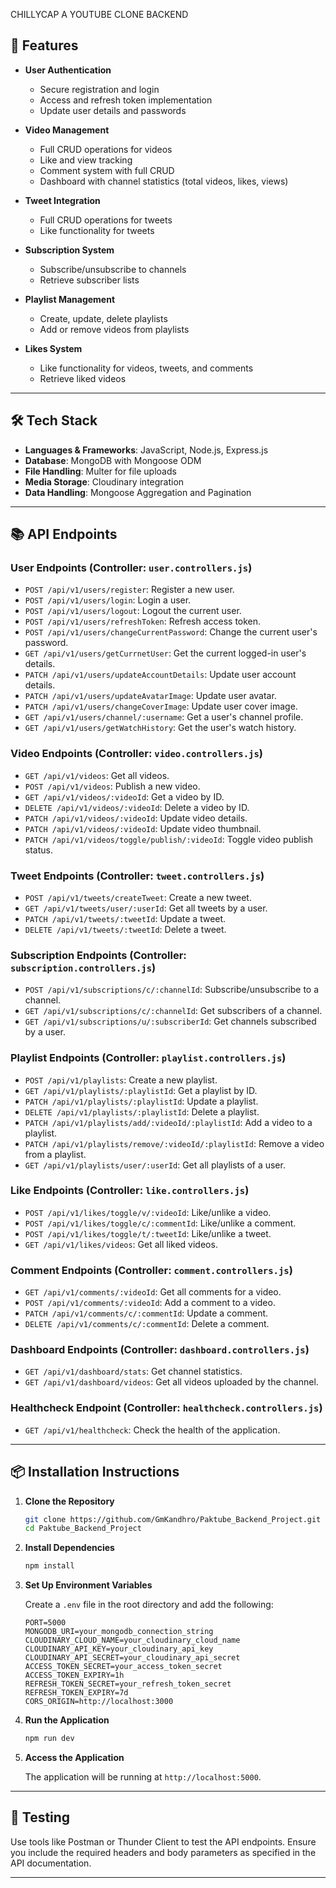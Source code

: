 CHILLYCAP A YOUTUBE CLONE BACKEND


## 🚀 Features

- **User Authentication**
  - Secure registration and login
  - Access and refresh token implementation
  - Update user details and passwords

- **Video Management**
  - Full CRUD operations for videos
  - Like and view tracking
  - Comment system with full CRUD
  - Dashboard with channel statistics (total videos, likes, views)

- **Tweet Integration**
  - Full CRUD operations for tweets
  - Like functionality for tweets

- **Subscription System**
  - Subscribe/unsubscribe to channels
  - Retrieve subscriber lists

- **Playlist Management**
  - Create, update, delete playlists
  - Add or remove videos from playlists

- **Likes System**
  - Like functionality for videos, tweets, and comments
  - Retrieve liked videos

---

## 🛠️ Tech Stack

- **Languages & Frameworks**: JavaScript, Node.js, Express.js
- **Database**: MongoDB with Mongoose ODM
- **File Handling**: Multer for file uploads
- **Media Storage**: Cloudinary integration
- **Data Handling**: Mongoose Aggregation and Pagination

---

## 📚 API Endpoints

### User Endpoints (Controller: `user.controllers.js`)
- `POST /api/v1/users/register`: Register a new user.
- `POST /api/v1/users/login`: Login a user.
- `POST /api/v1/users/logout`: Logout the current user.
- `POST /api/v1/users/refreshToken`: Refresh access token.
- `POST /api/v1/users/changeCurrentPassword`: Change the current user's password.
- `GET /api/v1/users/getCurrnetUser`: Get the current logged-in user's details.
- `PATCH /api/v1/users/updateAccountDetails`: Update user account details.
- `PATCH /api/v1/users/updateAvatarImage`: Update user avatar.
- `PATCH /api/v1/users/changeCoverImage`: Update user cover image.
- `GET /api/v1/users/channel/:username`: Get a user's channel profile.
- `GET /api/v1/users/getWatchHistory`: Get the user's watch history.

### Video Endpoints (Controller: `video.controllers.js`)
- `GET /api/v1/videos`: Get all videos.
- `POST /api/v1/videos`: Publish a new video.
- `GET /api/v1/videos/:videoId`: Get a video by ID.
- `DELETE /api/v1/videos/:videoId`: Delete a video by ID.
- `PATCH /api/v1/videos/:videoId`: Update video details.
- `PATCH /api/v1/videos/:videoId`: Update video thumbnail.
- `PATCH /api/v1/videos/toggle/publish/:videoId`: Toggle video publish status.

### Tweet Endpoints (Controller: `tweet.controllers.js`)
- `POST /api/v1/tweets/createTweet`: Create a new tweet.
- `GET /api/v1/tweets/user/:userId`: Get all tweets by a user.
- `PATCH /api/v1/tweets/:tweetId`: Update a tweet.
- `DELETE /api/v1/tweets/:tweetId`: Delete a tweet.

### Subscription Endpoints (Controller: `subscription.controllers.js`)
- `POST /api/v1/subscriptions/c/:channelId`: Subscribe/unsubscribe to a channel.
- `GET /api/v1/subscriptions/c/:channelId`: Get subscribers of a channel.
- `GET /api/v1/subscriptions/u/:subscriberId`: Get channels subscribed by a user.

### Playlist Endpoints (Controller: `playlist.controllers.js`)
- `POST /api/v1/playlists`: Create a new playlist.
- `GET /api/v1/playlists/:playlistId`: Get a playlist by ID.
- `PATCH /api/v1/playlists/:playlistId`: Update a playlist.
- `DELETE /api/v1/playlists/:playlistId`: Delete a playlist.
- `PATCH /api/v1/playlists/add/:videoId/:playlistId`: Add a video to a playlist.
- `PATCH /api/v1/playlists/remove/:videoId/:playlistId`: Remove a video from a playlist.
- `GET /api/v1/playlists/user/:userId`: Get all playlists of a user.

### Like Endpoints (Controller: `like.controllers.js`)
- `POST /api/v1/likes/toggle/v/:videoId`: Like/unlike a video.
- `POST /api/v1/likes/toggle/c/:commentId`: Like/unlike a comment.
- `POST /api/v1/likes/toggle/t/:tweetId`: Like/unlike a tweet.
- `GET /api/v1/likes/videos`: Get all liked videos.

### Comment Endpoints (Controller: `comment.controllers.js`)
- `GET /api/v1/comments/:videoId`: Get all comments for a video.
- `POST /api/v1/comments/:videoId`: Add a comment to a video.
- `PATCH /api/v1/comments/c/:commentId`: Update a comment.
- `DELETE /api/v1/comments/c/:commentId`: Delete a comment.

### Dashboard Endpoints (Controller: `dashboard.controllers.js`)
- `GET /api/v1/dashboard/stats`: Get channel statistics.
- `GET /api/v1/dashboard/videos`: Get all videos uploaded by the channel.

### Healthcheck Endpoint (Controller: `healthcheck.controllers.js`)
- `GET /api/v1/healthcheck`: Check the health of the application.

---

## 📦 Installation Instructions

1. **Clone the Repository**

   ```bash
   git clone https://github.com/GmKandhro/Paktube_Backend_Project.git
   cd Paktube_Backend_Project
   ```

2. **Install Dependencies**

   ```bash
   npm install
   ```

3. **Set Up Environment Variables**

   Create a `.env` file in the root directory and add the following:

   ```env
   PORT=5000
   MONGODB_URI=your_mongodb_connection_string
   CLOUDINARY_CLOUD_NAME=your_cloudinary_cloud_name
   CLOUDINARY_API_KEY=your_cloudinary_api_key
   CLOUDINARY_API_SECRET=your_cloudinary_api_secret
   ACCESS_TOKEN_SECRET=your_access_token_secret
   ACCESS_TOKEN_EXPIRY=1h
   REFRESH_TOKEN_SECRET=your_refresh_token_secret
   REFRESH_TOKEN_EXPIRY=7d
   CORS_ORIGIN=http://localhost:3000
   ```

4. **Run the Application**

   ```bash
   npm run dev
   ```

5. **Access the Application**

   The application will be running at `http://localhost:5000`.

---

## 🧪 Testing

Use tools like Postman or Thunder Client to test the API endpoints. Ensure you include the required headers and body parameters as specified in the API documentation.

---

